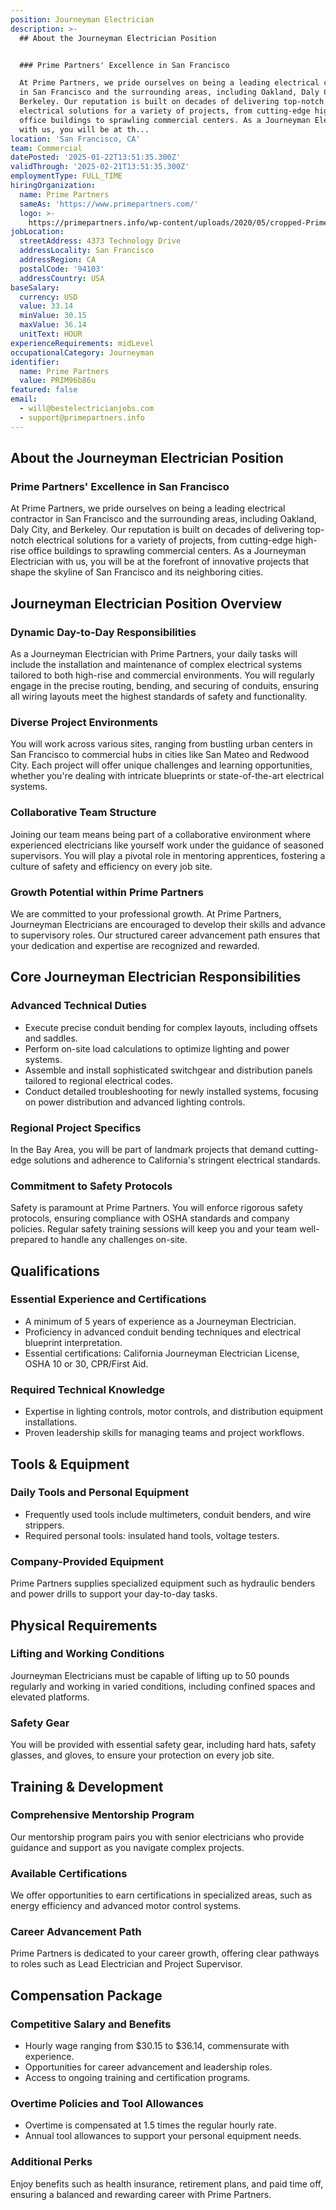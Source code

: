 ```yaml
---
position: Journeyman Electrician
description: >-
  ## About the Journeyman Electrician Position


  ### Prime Partners' Excellence in San Francisco

  At Prime Partners, we pride ourselves on being a leading electrical contractor
  in San Francisco and the surrounding areas, including Oakland, Daly City, and
  Berkeley. Our reputation is built on decades of delivering top-notch
  electrical solutions for a variety of projects, from cutting-edge high-rise
  office buildings to sprawling commercial centers. As a Journeyman Electrician
  with us, you will be at th...
location: 'San Francisco, CA'
team: Commercial
datePosted: '2025-01-22T13:51:35.300Z'
validThrough: '2025-02-21T13:51:35.300Z'
employmentType: FULL_TIME
hiringOrganization:
  name: Prime Partners
  sameAs: 'https://www.primepartners.com/'
  logo: >-
    https://primepartners.info/wp-content/uploads/2020/05/cropped-Prime-Partners-Logo-NO-BG-1.png
jobLocation:
  streetAddress: 4373 Technology Drive
  addressLocality: San Francisco
  addressRegion: CA
  postalCode: '94103'
  addressCountry: USA
baseSalary:
  currency: USD
  value: 33.14
  minValue: 30.15
  maxValue: 36.14
  unitText: HOUR
experienceRequirements: midLevel
occupationalCategory: Journeyman
identifier:
  name: Prime Partners
  value: PRIM96b86u
featured: false
email:
  - will@bestelectricianjobs.com
  - support@primepartners.info
---
```




## About the Journeyman Electrician Position

### Prime Partners' Excellence in San Francisco
At Prime Partners, we pride ourselves on being a leading electrical contractor in San Francisco and the surrounding areas, including Oakland, Daly City, and Berkeley. Our reputation is built on decades of delivering top-notch electrical solutions for a variety of projects, from cutting-edge high-rise office buildings to sprawling commercial centers. As a Journeyman Electrician with us, you will be at the forefront of innovative projects that shape the skyline of San Francisco and its neighboring cities.

## Journeyman Electrician Position Overview

### Dynamic Day-to-Day Responsibilities
As a Journeyman Electrician with Prime Partners, your daily tasks will include the installation and maintenance of complex electrical systems tailored to both high-rise and commercial environments. You will regularly engage in the precise routing, bending, and securing of conduits, ensuring all wiring layouts meet the highest standards of safety and functionality.

### Diverse Project Environments
You will work across various sites, ranging from bustling urban centers in San Francisco to commercial hubs in cities like San Mateo and Redwood City. Each project will offer unique challenges and learning opportunities, whether you're dealing with intricate blueprints or state-of-the-art electrical systems.

### Collaborative Team Structure
Joining our team means being part of a collaborative environment where experienced electricians like yourself work under the guidance of seasoned supervisors. You will play a pivotal role in mentoring apprentices, fostering a culture of safety and efficiency on every job site.

### Growth Potential within Prime Partners
We are committed to your professional growth. At Prime Partners, Journeyman Electricians are encouraged to develop their skills and advance to supervisory roles. Our structured career advancement path ensures that your dedication and expertise are recognized and rewarded.

## Core Journeyman Electrician Responsibilities

### Advanced Technical Duties
- Execute precise conduit bending for complex layouts, including offsets and saddles.
- Perform on-site load calculations to optimize lighting and power systems.
- Assemble and install sophisticated switchgear and distribution panels tailored to regional electrical codes.
- Conduct detailed troubleshooting for newly installed systems, focusing on power distribution and advanced lighting controls.

### Regional Project Specifics
In the Bay Area, you will be part of landmark projects that demand cutting-edge solutions and adherence to California's stringent electrical standards.

### Commitment to Safety Protocols
Safety is paramount at Prime Partners. You will enforce rigorous safety protocols, ensuring compliance with OSHA standards and company policies. Regular safety training sessions will keep you and your team well-prepared to handle any challenges on-site.

## Qualifications

### Essential Experience and Certifications
- A minimum of 5 years of experience as a Journeyman Electrician.
- Proficiency in advanced conduit bending techniques and electrical blueprint interpretation.
- Essential certifications: California Journeyman Electrician License, OSHA 10 or 30, CPR/First Aid.

### Required Technical Knowledge
- Expertise in lighting controls, motor controls, and distribution equipment installations.
- Proven leadership skills for managing teams and project workflows.

## Tools & Equipment

### Daily Tools and Personal Equipment
- Frequently used tools include multimeters, conduit benders, and wire strippers.
- Required personal tools: insulated hand tools, voltage testers.

### Company-Provided Equipment
Prime Partners supplies specialized equipment such as hydraulic benders and power drills to support your day-to-day tasks.

## Physical Requirements

### Lifting and Working Conditions
Journeyman Electricians must be capable of lifting up to 50 pounds regularly and working in varied conditions, including confined spaces and elevated platforms.

### Safety Gear
You will be provided with essential safety gear, including hard hats, safety glasses, and gloves, to ensure your protection on every job site.

## Training & Development

### Comprehensive Mentorship Program
Our mentorship program pairs you with senior electricians who provide guidance and support as you navigate complex projects.

### Available Certifications
We offer opportunities to earn certifications in specialized areas, such as energy efficiency and advanced motor control systems.

### Career Advancement Path
Prime Partners is dedicated to your career growth, offering clear pathways to roles such as Lead Electrician and Project Supervisor.

## Compensation Package

### Competitive Salary and Benefits
- Hourly wage ranging from $30.15 to $36.14, commensurate with experience.
- Opportunities for career advancement and leadership roles.
- Access to ongoing training and certification programs.

### Overtime Policies and Tool Allowances
- Overtime is compensated at 1.5 times the regular hourly rate.
- Annual tool allowances to support your personal equipment needs.

### Additional Perks
Enjoy benefits such as health insurance, retirement plans, and paid time off, ensuring a balanced and rewarding career with Prime Partners.